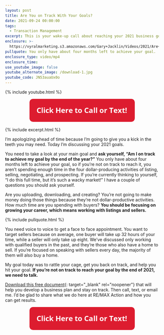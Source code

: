 ```yaml
---
layout: post
title: Are You on Track With Your Goals?
date: 2021-09-24 00:00:00
tags:
  - Transaction Management
excerpt: This is your wake-up call about reaching your 2021 business goals.
enclosure: >-
  https://vyralmarketing.s3.amazonaws.com/Gary+Jacklin/Videos/2021/Are+You+on+Track+With+Your+Goals_.mp4
pullquote: You only have about four months left to achieve your goal.
enclosure_type: video/mp4
enclosure_time:
use_youtube_image: false
youtube_alternate_image: /download-1.jpg
youtube_code: JN53auaUx0o
---
```

{% include youtube.html %}

<center><a href="tel:6306382600"><img width="345" height="75" src="uploads/Button - 345.png" /></a></center>

{% include excerpt.html %}

I’m apologizing ahead of time because I’m going to give you a kick in the teeth you may need. Today I’m discussing your 2021 goals.

You need to take a look at your main goal and **ask yourself, “Am I on track to achieve my goal by the end of the year?”** You only have about four months left to achieve your goal, so if you’re not on track to reach it, you aren’t spending enough time in the four dollar-producing activities of listing, selling, negotiating, and prospecting. If you’re currently thinking to yourself, “I do this full time, but it’s such a wacky market\!” I have a couple of questions you should ask yourself.

Are you uploading, downloading, and creating? You’re not going to make money doing those things because they’re not dollar-productive activities. How much time are you spending with buyers? **You should be focusing on growing your career, which means working with listings and sellers.**

{% include pullquote.html %}

You need voice to voice to get a face to face appointment. You want to target sellers because on average, one buyer will take up 32 hours of your time, while a seller will only take up eight. We’ve discussed only working with qualified buyers in the past, and they’re those who also have a home to sell. If you’re focused on speaking with sellers every day, the majority of them will also buy a home.

My goal today was to rattle your cage, get you back on track, and help you hit your goal. **If you’re not on track to reach your goal by the end of 2021, we need to talk.**

[<u>Download this free document</u>](https://join.gochicagolandhomes.com/ask/fcaee647b264e3da187d14e0fd4647b1){: target="_blank" rel="noopener"} that will help you develop a business plan and stay on track. Then call, text, or email me. I’d be glad to share what we do here at RE/MAX Action and how you can get results.

<center><a href="tel:6306382600"><img width="345" height="75" src="uploads/Button - 345.png" /></a></center>
